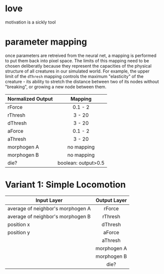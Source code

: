 # love

motivation is a sickly tool



# parameter mapping

once parameters are retreived from the neural net, a mapping is performed to put them back into pixel space. The limits of this mapping need to be chosen deliberatly because they represent the capacities of the physical structure of all creatures in our simulated world. For example, the upper limit of the `dThresh` mapping controls the maximum "elasticity" of the creature - its ability to stretch the distance between two of its nodes without "breaking", or growing a new node between them. 

| Normalized Output | Mapping |
| ----- |:-----:|
| rForce | 0.1 - 2 |
| rThresh | 3 - 20 |
| dThresh | 3 - 20 |
| aForce | 0.1 - 2 |
| aThresh | 3 - 20 |
| morphogen A | no mapping |
| morphogen B | no mapping |
| die? | boolean: output>0.5 |






# Variant 1: Simple Locomotion

| Input Layer       | Output Layer         | 
| ------------- |:-------------:|
| average of neighbor's morphogen A | rForce | 
| average of neighbor's morphogen B |  rThresh  |
| position x | dThresh |
| position y | aForce |
| | aThresh |
| | morphogen A|
| | morphogen B |
| | die? |
